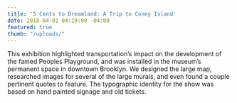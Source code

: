 ```yaml
---
title: '5 Cents to Dreamland: A Trip to Coney Island'
date: 2018-04-01 04:19:00 -04:00
featured: true
thumb: "/uploads/"
---
```


This exhibition highlighted transportation’s impact on the development of the famed Peoples Playground, and was installed in the museum’s permanent space in downtown Brooklyn. We designed the large map, researched images for several of the large murals, and even found a couple pertinent quotes to feature. The typographic identity for the show was based on hand painted signage and old tickets.
